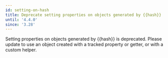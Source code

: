 ```yaml
---
id: setting-on-hash
title: Deprecate setting properties on objects generated by {{hash}}
until: '4.4.0'
since: '3.28'
---
```


Setting properties on objects generated by {{hash}} is deprecated. Please update to use an object created with a tracked property or getter, or with a custom helper.